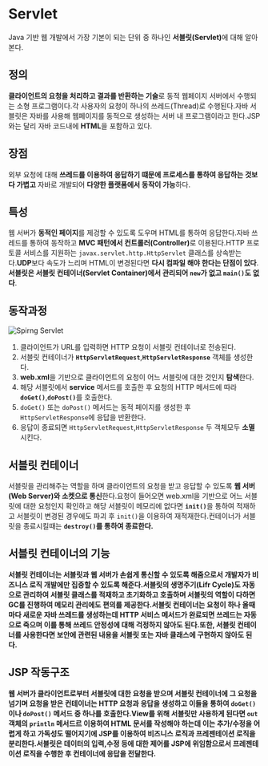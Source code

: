 # Servlet
Java 기반 웹 개발에서 가장 기본이 되는 단위 중 하나인 <b>서블릿(Servlet)</b>에 대해 알아본다.
## 정의
**클라이언트의 요청을 처리하고 결과를 반환하는 기술**로 동적 웹페이지 서버에서 수행되는 소형 프로그램이다.각 사용자의 요청이 하나의 쓰레드(Thread)로 수행된다.자바 서블릿은 자바를 사용해 웹페이지를 동적으로 생성하는 서버 내 프로그램이라고 한다.JSP와는 달리 자바 코드내에 **HTML**을 포함하고 있다.
## 장점
외부 요청에 대해 **쓰레드를 이용하여 응답하기 떄문에 프로세스를 통하여 응답하는 것보다 가볍고** 자바로 개발되어 **다양한 플랫폼에서 동작이 가능**하다.
## 특성
웹 서버가 **동적인 페이지**를 제겅할 수 있도록 도우며 HTML를 통하여 응답한다.자바 쓰레드를 통하여 동작하고 <b>MVC 패턴에서 컨트롤러(Controller)</b>로 이용된다.HTTP 프로토콜 서비스를 지원하는 ``javax.servlet.http.HttpServlet`` 클래스를 상속받는다.**UDP**보다 속도가 느리며 HTML이 변경된다면 **다시 컴파일 해야 한다는 단점이 있다**.**서블릿은 서블릿 컨테이너(Servlet Container)에서 관리되어 ``new``가 없고 ``main()``도 없다**.
## 동작과정
![Spirng Servlet](https://velog.velcdn.com/images/oyoungsun/post/4f93ddfb-c949-4fac-9f4d-ca2d99f99f00/image.png)
1. 클라이언트가 URL를 입력하면 HTTP 요청이 서블릿 컨테이너로 전송된다.
2. 서블릿 컨테이너가 <b>``HttpServletRequest``</b>,<b>``HttpServletResponse``</b> 객체를 생성한다.
3. **web.xml**을 기반으로 클라이언트의 요청이 어느 서블릿에 대한 것인지 **탐색**한다.
4. 해당 서블릿에서 **service** 메서드를 호출한 후 요청의 HTTP 메서드에 따라 **``doGet()``**,<b>``doPost()``</b>를 호출한다.
5. ``doGet()`` 또는 ``doPost()`` 메서드는 동적 페이지를 생성한 후 ``HttpServletResponse``에 응답을 반환한다.
6. 응답이 종료되면 ``HttpServletRequest``,``HttpServletResponse`` 두 객체모두 **소멸**시킨다.
## 서블릿 컨테이너
서블릿을 관리해주는 역할을 하며 클라이언트의 요청을 받고 응답할 수 있도록 **웹 서버(Web Server)와 소켓으로 통신**한다.요청이 들어오면 web.xml을 기반으로 어느 서블릿에 대한 요청인지 확인하고 해당 서블릿이 메모리에 없다면 <b>``init()``</b>을 통하여 적재하고 서블릿이 변경된 경우에도 파괴 후 ``init()``을 이용하여 재적재한다.컨테이너가 서블릿을 종료시킬때는 <b>``destroy()``를 통하여 종료한다.
## 서블릿 컨테이너의 기능
서블릿 컨테이너는 **서블릿과 웹 서버가 손쉽게 통신할 수 있도록 해줌으로서 개발자가 비즈니스 로직 개발에만 집중**할 수 있도록 해준다.**서블릿의 생명주기(Lifr Cycle)도 자동으로 관리**하여 서블릿 클래스를 적재하고 초기화하고 호출하며 서블릿의 역할이 다하면 GC를 진행하여 메모리 관리에도 편의를 제공한다.서블릿 컨테이너는 요청이 하나 올때마다 새로운 자바 쓰레드를 생성하는데 **HTTP 서비스 메서드가 완료되면 쓰레드는 자동으로 죽으며 이를 통해 쓰레드 안정성에 대해 걱정하지 않아도 된다**.또한, 서블릿 컨테이너를 사용한다면 **보안에 관련된 내용을 서블릿 또는 자바 클래스에 구현하지 않아도 된다**.
## JSP 작동구조
웹 서버가 클라이언트로부터 서블릿에 대한 요청을 받으며 서블릿 컨테이너에 그 요청을 넘기며 요청을 받은 컨테이너는 HTTP 요청과 응답을 생성하고 이들을 통하여 ``doGet()``이나 ``doPost()`` 메서드 중 하나를 호출한다.View를 위해 서블릿만 사용하게 된다면 ``out`` 객체의 ``println`` 메서드르 이용하여 HTML 문서를 작성해야 하는데 이는 **추가/수정을 어렵게 하고 가독성도 떨어지기에** JSP를 이용하여 **비즈니스 로직과 프레젠테이션 로직**을 분리한다.서블릿은 데이터의 입력,수정 등에 대한 제어를 JSP에 위임함으로서 프레젠테이션 로직을 수행한 후 컨테이너에 응답을 전달한다.